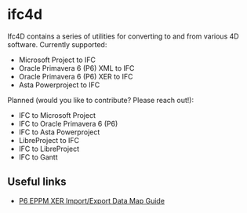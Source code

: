 # ifc4d

Ifc4D contains a series of utilities for converting to and from various 4D software. Currently supported:

 - Microsoft Project to IFC
 - Oracle Primavera 6 (P6) XML to IFC
 - Oracle Primavera 6 (P6) XER to IFC
 - Asta Powerproject to IFC

Planned (would you like to contribute? Please reach out!):

 - IFC to Microsoft Project
 - IFC to Oracle Primavera 6 (P6)
 - IFC to Asta Powerproject
 - LibreProject to IFC
 - IFC to LibreProject
 - IFC to Gantt


## Useful links

 - [P6 EPPM XER Import/Export Data Map Guide](https://docs.oracle.com/cd/F12057_01/English/Mapping_and_Schema/xer_import_export_data_map_project/helpmain.htm?toc.htm?97881.htm)

